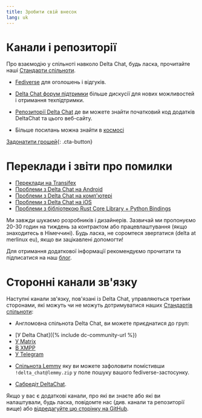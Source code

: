 ```yaml
---
title: Зробити свій внесок
lang: uk
---
```


# Канали і репозиторії

Про взаємодію у спільноті навколо Delta Chat, будь ласка, прочитайте наші [Стандарти спільноти](community-standards).

- [Fediverse](https://chaos.social/web/@delta) для оголошень і відгуків.

- [Delta Chat форум підтримки](https://support.delta.chat) більше
  дискусії для нових можливостей і отримання техпідтримки.

- [Репозиторії Delta Chat](https://github.com/deltachat/) де ви можете знайти початковий код додатків DeltaChat та цього веб-сайту.

- Більше посилань можна знайти в [космосі](https://cosmos.delta.chat)

[Задонатити грошей](donate){: .cta-button}

# Переклади і звіти про помилки

- [Переклади на Transifex](https://explore.transifex.com/delta-chat/)
- [Проблеми з Delta Chat на Android](https://github.com/deltachat/deltachat-android/issues)
- [Проблеми з Delta Chat на комп'ютері](https://github.com/deltachat/deltachat-desktop/issues)
- [Проблеми з Delta Chat на iOS](https://github.com/deltachat/deltachat-ios/issues)
- [Проблеми з бібліотекою Rust Core Library + Python Bindings](https://github.com/deltachat/deltachat-core-rust/issues)

Ми завжди шукаємо розробників і дизайнерів. Зазвичай ми пропонуємо 20-30 годин на тиждень за контрактом або працевлаштування (якщо знаходитесь в Німеччині). Будь ласка, не соромтеся звертатися (delta at merlinux eu), якщо ви зацікавлені допомогти!

Для отримання додаткової інформації рекомендуємо прочитати та підписатися на наш [блог](https://delta.chat/en/blog).


# Сторонні канали зв'язку

Наступні канали зв'язку, пов'язані із Delta Chat, управляються третіми сторонами, які можуть чи не можуть дотримуватися наших [Стандартів спільноти](community-standards):

-  Англомовна спільнота Delta Chat, ви можете приєднатися до груп:
  * [У Delta Chat]({% include dc-community-url %})
  * [У Matrix](https://matrix.to/#/#Delta.Chat:matrix.org)
  * [В XMPP](xmpp:deltachat-en@chat.disroot.org?join)
  * [У Telegram](https://t.me/deltachat_community)

- [Спільнота Lemmy](https://lemmy.zip/c/delta_chat) яку ви можете зафоловити помістивши `!delta_chat@lemmy.zip` у поле пошуку вашого fediverse-застосунку.

- [Сабредіт DeltaChat](https://old.reddit.com/r/DeltaChat/).

Якщо у вас є додаткові канали, про які ви знаєте або які ви налаштували, будь ласка, повідомте нас (див. канали та репозиторії вище) або [відредагуйте цю сторінку на GitHub](https://github.com/deltachat/deltachat-pages/edit/master/en/contribute.md).
